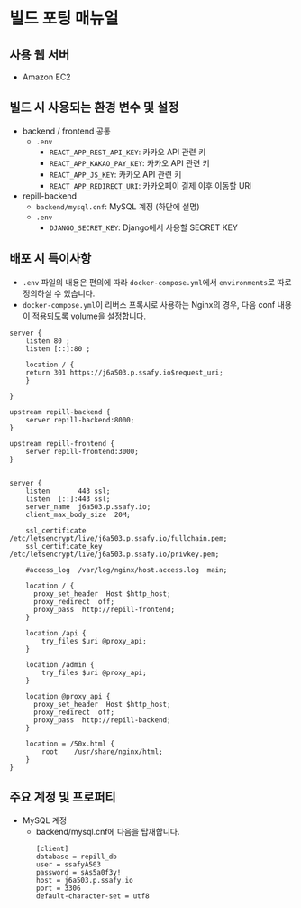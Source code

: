 # 빌드 포팅 매뉴얼

## 사용 웹 서버
* Amazon EC2

## 빌드 시 사용되는 환경 변수 및 설정
* backend / frontend 공통
  * `.env`
    * `REACT_APP_REST_API_KEY`: 카카오 API 관련 키
    * `REACT_APP_KAKAO_PAY_KEY`: 카카오 API 관련 키
    * `REACT_APP_JS_KEY`: 카카오 API 관련 키
    * `REACT_APP_REDIRECT_URI`: 카카오페이 결제 이후 이동할 URI
* repill-backend
  * `backend/mysql.cnf`: MySQL 계정 (하단에 설명)
  * `.env`
    * `DJANGO_SECRET_KEY`: Django에서 사용할 SECRET KEY

## 배포 시 특이사항
* `.env` 파일의 내용은 편의에 따라 `docker-compose.yml`에서 `environments`로 따로 정의하실 수 있습니다.
* `docker-compose.yml`이 리버스 프록시로 사용하는 Nginx의 경우, 다음 conf 내용이 적용되도록 volume을 설정합니다.
```
server {
    listen 80 ;
    listen [::]:80 ;

    location / {
	return 301 https://j6a503.p.ssafy.io$request_uri;
    }

}

upstream repill-backend {
    server repill-backend:8000;
}

upstream repill-frontend {
    server repill-frontend:3000;
}


server {
    listen       443 ssl;
    listen  [::]:443 ssl;
    server_name  j6a503.p.ssafy.io;
    client_max_body_size  20M;

    ssl_certificate /etc/letsencrypt/live/j6a503.p.ssafy.io/fullchain.pem;
    ssl_certificate_key /etc/letsencrypt/live/j6a503.p.ssafy.io/privkey.pem;

    #access_log  /var/log/nginx/host.access.log  main;

    location / {
      proxy_set_header  Host $http_host;
      proxy_redirect  off;
      proxy_pass  http://repill-frontend;
    }

    location /api {
	    try_files $uri @proxy_api;
    }

    location /admin {
    	try_files $uri @proxy_api;
    }

    location @proxy_api {
      proxy_set_header  Host $http_host;
      proxy_redirect  off;
      proxy_pass  http://repill-backend;
    }

    location = /50x.html {
	    root	/usr/share/nginx/html;
    }
}
```

## 주요 계정 및 프로퍼티
* MySQL 계정
  * backend/mysql.cnf에 다음을 탑재합니다.
    ```
    [client]
    database = repill_db
    user = ssafyA503
    password = sAs5a0f3y!
    host = j6a503.p.ssafy.io
    port = 3306
    default-character-set = utf8
    ```